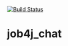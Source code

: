 [![Build Status](https://app.travis-ci.com/vadimstr102/job4j_chat.svg?branch=main)](https://app.travis-ci.com/vadimstr102/job4j_chat)

# job4j_chat   
